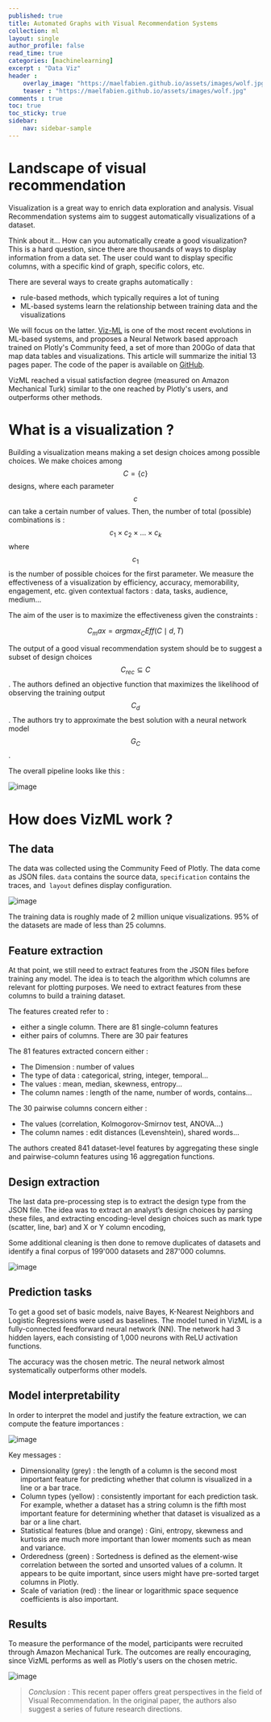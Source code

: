 ```yaml
---
published: true
title: Automated Graphs with Visual Recommendation Systems
collection: ml
layout: single
author_profile: false
read_time: true
categories: [machinelearning]
excerpt : "Data Viz"
header :
    overlay_image: "https://maelfabien.github.io/assets/images/wolf.jpg"
    teaser : "https://maelfabien.github.io/assets/images/wolf.jpg"
comments : true
toc: true
toc_sticky: true
sidebar:
    nav: sidebar-sample
---
```


<script type="text/javascript" async
src="https://cdn.mathjax.org/mathjax/latest/MathJax.js?config=TeX-MML-AM_CHTML">
</script>

# Landscape of visual recommendation

Visualization is a great way to enrich data exploration and analysis. Visual Recommendation systems aim to suggest automatically visualizations of a dataset.

Think about it... How can you automatically create a good visualization? This is a hard question, since there are thousands of ways to display information from a data set. The user could want to display specific columns, with a specific kind of graph, specific colors, etc.

There are several ways to create graphs automatically :
- rule-based methods, which typically requires a lot of tuning
- ML-based systems learn the relationship between training data and the visualizations

We will focus on the latter. [Viz-ML](https://arxiv.org/pdf/1808.04819.pdf) is one of the most recent evolutions in ML-based systems, and proposes a Neural Network based approach trained on Plotly's Community feed, a set of more than 200Go of data that map data tables and visualizations. This article will summarize the initial 13 pages paper. The code of the paper is available on [GitHub](https://github.com/mitmedialab/vizml).

VizML reached a visual satisfaction degree (measured on Amazon Mechanical Turk) similar to the one reached by Plotly's users, and outperforms other methods.

# What is a visualization ?

Building a visualization means making a set design choices among possible choices. We make choices among $$ C = \{ c \} $$ designs, where each parameter $$ c $$ can take a certain number of values. Then, the number of total (possible) combinations is : $$ c_1 \times c_2 \times ... \times c_k $$ where $$ c_1 $$ is the number of possible choices for the first parameter. We measure the effectiveness of a visualization by efficiency, accuracy, memorability, engagement, etc. given contextual factors : data, tasks, audience, medium...

The aim of the user is to maximize the effectiveness given the constraints :

$$ C_max = arg max_C Eff( C \mid d, T) $$

The output of a good visual recommendation system should be to suggest a subset of design choices $$ C_{rec} \subseteq C $$. The authors defined an objective function that maximizes the likelihood of observing the training output $$ C_d $$. The authors try to approximate the best solution with a neural network model $$ G_C $$.

The overall pipeline looks like this :

![image](https://maelfabien.github.io/assets/images/pip_viz.png)

# How does VizML work ?

## The data

The data was collected using the Community Feed of Plotly. The data come as JSON files. `data` contains the source data, `specification` contains the traces, and` layout` defines display configuration.

![image](https://maelfabien.github.io/assets/images/source_viz.png)

The training data is roughly made of 2 million unique visualizations. 95% of the datasets are made of less than 25 columns. 

## Feature extraction

At that point, we still need to extract features from the JSON files before training any model. The idea is to teach the algorithm which columns are relevant for plotting purposes. We need to extract features from these columns to build a training dataset.

The features created refer to :
- either a single column. There are 81 single-column features
- either pairs of columns. There are 30 pair features

The 81 features extracted concern either :
- The Dimension : number of values
- The type of data : categorical, string, integer, temporal...
- The values : mean, median, skewness, entropy...
- The column names : length of the name, number of words, contains...

The 30 pairwise columns concern either :
- The values (correlation, Kolmogorov-Smirnov test, ANOVA...)
- The column names : edit distances (Levenshtein), shared words...

The authors created 841 dataset-level features by aggregating these single and pairwise-column features using 16 aggregation functions.

## Design extraction

The last data pre-processing step is to extract the design type from the JSON file. The idea was to extract an analyst’s design choices by parsing these files, and extracting encoding-level design choices such as mark type (scatter, line, bar) and X or Y column encoding, 

Some additional cleaning is then done to remove duplicates of datasets and identify a final corpus of 199'000 datasets and 287'000 columns.

![image](https://maelfabien.github.io/assets/images/pip_viz_2.png)

## Prediction tasks

To get a good set of basic models, naive Bayes, K-Nearest Neighbors and Logistic Regressions were used as baselines. The model tuned in VizML is a fully-connected feedforward neural network (NN). The network had 3 hidden layers, each consisting of 1,000 neurons with ReLU activation functions.

The accuracy was the chosen metric. The neural network almost systematically outperforms other models.

## Model interpretability

In order to interpret the model and justify the feature extraction, we can compute the feature importances :

![image](https://maelfabien.github.io/assets/images/feat_viz.png)

Key messages :
- Dimensionality (grey) : the length of a column is the second most important feature for predicting whether that column is visualized in a line or a bar trace.
- Column types (yellow) :  consistently important for each prediction task. For example, whether a dataset has a string column is the fifth most important feature for determining whether that dataset is visualized as a bar or a line chart. 
- Statistical features (blue and orange) : Gini, entropy, skewness and kurtosis are much more important than lower moments such as mean and variance.
- Orderedness (green) : Sortedness is defined as the element-wise correlation between the sorted and unsorted values of a column. It appears to be quite important, since users might have pre-sorted target columns in Plotly.
- Scale of variation (red) : the linear or logarithmic space sequence coefficients is also important.

## Results

To measure the performance of the model, participants were recruited through Amazon Mechanical Turk. The outcomes are really encouraging, since VizML performs as well as Plotly's users on the chosen metric.

![image](https://maelfabien.github.io/assets/images/res_viz.png)

> *Conclusion* : This recent paper offers great perspectives in the field of Visual Recommendation. In the original paper, the authors also suggest a series of future research directions.
